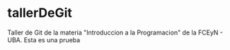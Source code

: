 # tallerDeGit

Taller de Git de la materia "Introduccion a la Programacion" de la FCEyN - UBA.
Esta es una prueba
